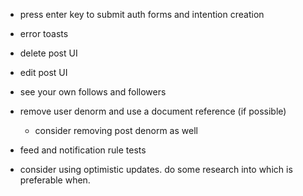 - press enter key to submit auth forms and intention creation
- error toasts
- delete post UI
- edit post UI

- see your own follows and followers



- remove user denorm and use a document reference (if possible)
    - consider removing post denorm as well
- feed and notification rule tests


- consider using optimistic updates. do some research into which is preferable when.
